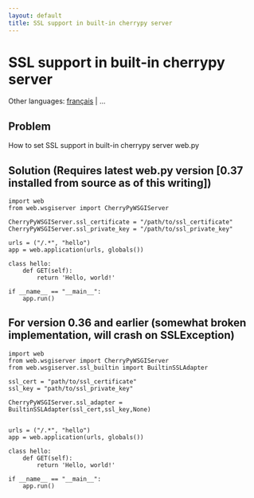 ```yaml
---
layout: default
title: SSL support in built-in cherrypy server
---
```


# SSL support in built-in cherrypy server

Other languages: [français](/../cookbook/ssl.fr) | ...

## Problem

How to set SSL support in built-in cherrypy server web.py

## Solution (Requires latest web.py version [0.37 installed from source as of this writing])
    import web
    from web.wsgiserver import CherryPyWSGIServer
    
    CherryPyWSGIServer.ssl_certificate = "/path/to/ssl_certificate"
    CherryPyWSGIServer.ssl_private_key = "/path/to/ssl_private_key"
       
    urls = ("/.*", "hello")
    app = web.application(urls, globals())

    class hello:
        def GET(self):
            return 'Hello, world!'

    if __name__ == "__main__":
        app.run()

## For version 0.36 and earlier (somewhat broken implementation, will crash on SSLException)

    import web
    from web.wsgiserver import CherryPyWSGIServer
    from web.wsgiserver.ssl_builtin import BuiltinSSLAdapter
    
    ssl_cert = "path/to/ssl_certificate"
    ssl_key = "path/to/ssl_private_key"
    
    CherryPyWSGIServer.ssl_adapter = BuiltinSSLAdapter(ssl_cert,ssl_key,None)


    urls = ("/.*", "hello")
    app = web.application(urls, globals())

    class hello:
        def GET(self):
            return 'Hello, world!'

    if __name__ == "__main__":
        app.run()